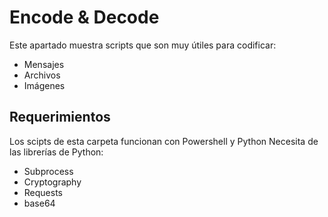 # Encode & Decode
Este apartado muestra scripts que son muy útiles para codificar:
- Mensajes
- Archivos
- Imágenes
## Requerimientos
Los scipts de esta carpeta funcionan con Powershell y Python
Necesita de las librerías de Python:
- Subprocess
- Cryptography
- Requests
- base64
